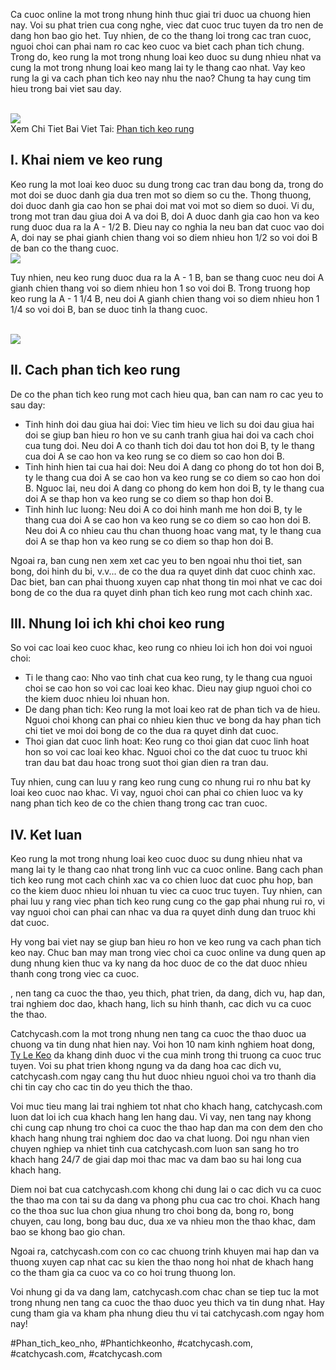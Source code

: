 <p>
		Ca cuoc online la mot trong nhung hinh thuc giai tri duoc ua chuong hien nay. Voi su phat trien cua cong nghe, viec dat cuoc truc tuyen da tro nen de dang hon bao gio het. Tuy nhien, de co the thang loi trong cac tran cuoc, nguoi choi can phai nam ro cac keo cuoc va biet cach phan tich chung. Trong do, keo rung la mot trong nhung loai keo duoc su dung nhieu nhat va cung la mot trong nhung loai keo mang lai ty le thang cao nhat. Vay keo rung la gi va cach phan tich keo nay nhu the nao? Chung ta hay cung tim hieu trong bai viet sau day.
	</p><br><img src="https://catchycash.com/wp-content/uploads/2025/02/phan-tich-keo-rung-2.jpg"></br>
Xem Chi Tiet Bai Viet Tai: <a href="https://catchycash.com/phan-tich-keo-rung/">Phan tich keo rung</a><h2>I. Khai niem ve keo rung</h2><p>
		Keo rung la mot loai keo duoc su dung trong cac tran dau bong da, trong do mot doi se duoc danh gia dua tren mot so diem so cu the. Thong thuong, doi duoc danh gia cao hon se phai doi mat voi mot so diem so duoi. Vi du, trong mot tran dau giua doi A va doi B, doi A duoc danh gia cao hon va keo rung duoc dua ra la A - 1/2 B. Dieu nay co nghia la neu ban dat cuoc vao doi A, doi nay se phai gianh chien thang voi so diem nhieu hon 1/2 so voi doi B de ban co the thang cuoc.
	<br><img src="https://catchycash.com/wp-content/uploads/2025/02/phan-tich-keo-rung-3.jpg"></br><p>
		Tuy nhien, neu keo rung duoc dua ra la A - 1 B, ban se thang cuoc neu doi A gianh chien thang voi so diem nhieu hon 1 so voi doi B. Trong truong hop keo rung la A - 1 1/4 B, neu doi A gianh chien thang voi so diem nhieu hon 1 1/4 so voi doi B, ban se duoc tinh la thang cuoc.
	</p><br><img src="https://catchycash.com/wp-content/uploads/2025/02/doi-hinh-thi-dau-1.jpg"></br><h2>II. Cach phan tich keo rung</h2><p>
		De co the phan tich keo rung mot cach hieu qua, ban can nam ro cac yeu to sau day:
	<ul>
<li>Tinh hinh doi dau giua hai doi: Viec tim hieu ve lich su doi dau giua hai doi se giup ban hieu ro hon ve su canh tranh giua hai doi va cach choi cua tung doi. Neu doi A co thanh tich doi dau tot hon doi B, ty le thang cua doi A se cao hon va keo rung se co diem so cao hon doi B.</li>
<li>Tinh hinh hien tai cua hai doi: Neu doi A dang co phong do tot hon doi B, ty le thang cua doi A se cao hon va keo rung se co diem so cao hon doi B. Nguoc lai, neu doi A dang co phong do kem hon doi B, ty le thang cua doi A se thap hon va keo rung se co diem so thap hon doi B.</li>
<li>Tinh hinh luc luong: Neu doi A co doi hinh manh me hon doi B, ty le thang cua doi A se cao hon va keo rung se co diem so cao hon doi B. Neu doi A co nhieu cau thu chan thuong hoac vang mat, ty le thang cua doi A se thap hon va keo rung se co diem so thap hon doi B.</li>
</ul><p>
		Ngoai ra, ban cung nen xem xet cac yeu to ben ngoai nhu thoi tiet, san bong, doi hinh du bi, v.v... de co the dua ra quyet dinh dat cuoc chinh xac. Dac biet, ban can phai thuong xuyen cap nhat thong tin moi nhat ve cac doi bong de co the dua ra quyet dinh phan tich keo rung mot cach chinh xac.
	</p><h2>III. Nhung loi ich khi choi keo rung</h2><p>
		So voi cac loai keo cuoc khac, keo rung co nhieu loi ich hon doi voi nguoi choi:
	<ul>
<li>Ti le thang cao: Nho vao tinh chat cua keo rung, ty le thang cua nguoi choi se cao hon so voi cac loai keo khac. Dieu nay giup nguoi choi co the kiem duoc nhieu loi nhuan hon.</li>
<li>De dang phan tich: Keo rung la mot loai keo rat de phan tich va de hieu. Nguoi choi khong can phai co nhieu kien thuc ve bong da hay phan tich chi tiet ve moi doi bong de co the dua ra quyet dinh dat cuoc.</li>
<li>Thoi gian dat cuoc linh hoat: Keo rung co thoi gian dat cuoc linh hoat hon so voi cac loai keo khac. Nguoi choi co the dat cuoc tu truoc khi tran dau bat dau hoac trong suot thoi gian dien ra tran dau.</li>
</ul><p>
		Tuy nhien, cung can luu y rang keo rung cung co nhung rui ro nhu bat ky loai keo cuoc nao khac. Vi vay, nguoi choi can phai co chien luoc va ky nang phan tich keo de co the chien thang trong cac tran cuoc.
	</p><h2>IV. Ket luan</h2><p>
		Keo rung la mot trong nhung loai keo cuoc duoc su dung nhieu nhat va mang lai ty le thang cao nhat trong linh vuc ca cuoc online. Bang cach phan tich keo rung mot cach chinh xac va co chien luoc dat cuoc phu hop, ban co the kiem duoc nhieu loi nhuan tu viec ca cuoc truc tuyen. Tuy nhien, can phai luu y rang viec phan tich keo rung cung co the gap phai nhung rui ro, vi vay nguoi choi can phai can nhac va dua ra quyet dinh dung dan truoc khi dat cuoc.
	</p><p>
		Hy vong bai viet nay se giup ban hieu ro hon ve keo rung va cach phan tich keo nay. Chuc ban may man trong viec choi ca cuoc online va dung quen ap dung nhung kien thuc va ky nang da hoc duoc de co the dat duoc nhieu thanh cong trong viec ca cuoc.
	</p><p>, nen tang ca cuoc the thao, yeu thich, phat trien, da dang, dich vu, hap dan, trai nghiem doc dao, khach hang, lich su hinh thanh, cac dich vu ca cuoc the thao. 

Catchycash.com la mot trong nhung nen tang ca cuoc the thao duoc ua chuong va tin dung nhat hien nay. Voi hon 10 nam kinh nghiem hoat dong, <a href="https://catchycash.com/">Ty Le Keo</a> da khang dinh duoc vi the cua minh trong thi truong ca cuoc truc tuyen. Voi su phat trien khong ngung va da dang hoa cac dich vu, catchycash.com ngay cang thu hut duoc nhieu nguoi choi va tro thanh dia chi tin cay cho cac tin do yeu thich the thao.

Voi muc tieu mang lai trai nghiem tot nhat cho khach hang, catchycash.com luon dat loi ich cua khach hang len hang dau. Vi vay, nen tang nay khong chi cung cap nhung tro choi ca cuoc the thao hap dan ma con dem den cho khach hang nhung trai nghiem doc dao va chat luong. Doi ngu nhan vien chuyen nghiep va nhiet tinh cua catchycash.com luon san sang ho tro khach hang 24/7 de giai dap moi thac mac va dam bao su hai long cua khach hang.

Diem noi bat cua catchycash.com khong chi dung lai o cac dich vu ca cuoc the thao ma con tai su da dang va phong phu cua cac tro choi. Khach hang co the thoa suc lua chon giua nhung tro choi bong da, bong ro, bong chuyen, cau long, bong bau duc, dua xe va nhieu mon the thao khac, dam bao se khong bao gio chan.

Ngoai ra, catchycash.com con co cac chuong trinh khuyen mai hap dan va thuong xuyen cap nhat cac su kien the thao nong hoi nhat de khach hang co the tham gia ca cuoc va co co hoi trung thuong lon.

Voi nhung gi da va dang lam, catchycash.com chac chan se tiep tuc la mot trong nhung nen tang ca cuoc the thao duoc yeu thich va tin dung nhat. Hay cung tham gia va kham pha nhung dieu thu vi tai catchycash.com ngay hom nay!</p>
#Phan_tich_keo_nho, #Phantichkeonho, #catchycash.com, #catchycash.com, #catchycash.com
